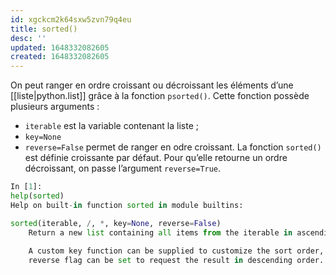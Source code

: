 ```yaml
---
id: xgckcm2k64sxw5zvn79q4eu
title: sorted()
desc: ''
updated: 1648332082605
created: 1648332082605
---
```


On peut ranger en ordre croissant ou décroissant les éléments d’une [[liste|python.list]] grâce à la fonction `psorted()`. Cette fonction possède plusieurs arguments :

- `iterable` est la variable contenant la liste ;
- `key=None`
- `reverse=False` permet de ranger en odre croissant. La fonction `sorted()` est définie croissante par défaut. Pour qu’elle retourne un ordre décroissant, on passe l’argument `reverse=True`.


```python
In [1]:
help(sorted)
Help on built-in function sorted in module builtins:

sorted(iterable, /, *, key=None, reverse=False)
    Return a new list containing all items from the iterable in ascending order.
    
    A custom key function can be supplied to customize the sort order, and the
    reverse flag can be set to request the result in descending order.
```
